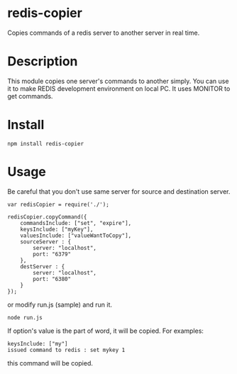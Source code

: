 redis-copier
====
Copies commands of a redis server to another server in real time.

# Description

This module copies one server's commands to another simply.
You can use it to make REDIS development environment on local PC.
It uses MONITOR to get commands.

# Install

    npm install redis-copier

# Usage

Be careful that you don't use same server for source and destination server.

    var redisCopier = require('./');

    redisCopier.copyCommand({
        commandsInclude: ["set", "expire"],
        keysInclude: ["myKey"],
        valuesInclude: ["valueWantToCopy"],
        sourceServer : {
            server: "localhost",
            port: "6379"
        },
        destServer : {
            server: "localhost",
            port: "6380"
        }
    });

or modify run.js (sample) and run it.

    node run.js

If option's value is the part of word, it will be copied.
For examples:

    keysInclude: ["my"]
    issued command to redis : set mykey 1

this command will be copied.